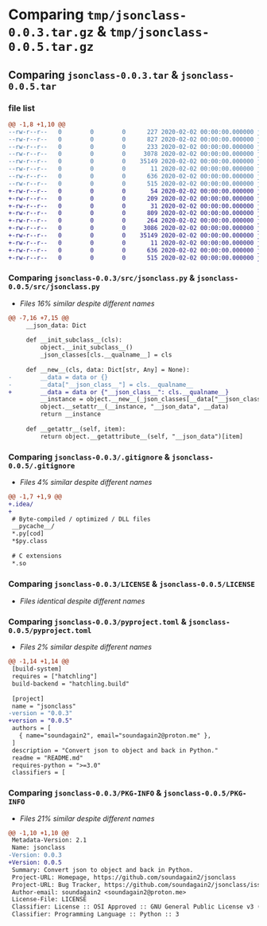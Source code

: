 # Comparing `tmp/jsonclass-0.0.3.tar.gz` & `tmp/jsonclass-0.0.5.tar.gz`

## Comparing `jsonclass-0.0.3.tar` & `jsonclass-0.0.5.tar`

### file list

```diff
@@ -1,8 +1,10 @@
--rw-r--r--   0        0        0      227 2020-02-02 00:00:00.000000 jsonclass-0.0.3/build.sh
--rw-r--r--   0        0        0      827 2020-02-02 00:00:00.000000 jsonclass-0.0.3/src/jsonclass.py
--rw-r--r--   0        0        0      233 2020-02-02 00:00:00.000000 jsonclass-0.0.3/tests/test.py
--rw-r--r--   0        0        0     3078 2020-02-02 00:00:00.000000 jsonclass-0.0.3/.gitignore
--rw-r--r--   0        0        0    35149 2020-02-02 00:00:00.000000 jsonclass-0.0.3/LICENSE
--rw-r--r--   0        0        0       11 2020-02-02 00:00:00.000000 jsonclass-0.0.3/README.md
--rw-r--r--   0        0        0      636 2020-02-02 00:00:00.000000 jsonclass-0.0.3/pyproject.toml
--rw-r--r--   0        0        0      515 2020-02-02 00:00:00.000000 jsonclass-0.0.3/PKG-INFO
+-rw-r--r--   0        0        0       54 2020-02-02 00:00:00.000000 jsonclass-0.0.5/test.sh
+-rw-r--r--   0        0        0      209 2020-02-02 00:00:00.000000 jsonclass-0.0.5/test_upload.sh
+-rw-r--r--   0        0        0       31 2020-02-02 00:00:00.000000 jsonclass-0.0.5/upload.sh
+-rw-r--r--   0        0        0      809 2020-02-02 00:00:00.000000 jsonclass-0.0.5/src/jsonclass.py
+-rw-r--r--   0        0        0      264 2020-02-02 00:00:00.000000 jsonclass-0.0.5/tests/test.py
+-rw-r--r--   0        0        0     3086 2020-02-02 00:00:00.000000 jsonclass-0.0.5/.gitignore
+-rw-r--r--   0        0        0    35149 2020-02-02 00:00:00.000000 jsonclass-0.0.5/LICENSE
+-rw-r--r--   0        0        0       11 2020-02-02 00:00:00.000000 jsonclass-0.0.5/README.md
+-rw-r--r--   0        0        0      636 2020-02-02 00:00:00.000000 jsonclass-0.0.5/pyproject.toml
+-rw-r--r--   0        0        0      515 2020-02-02 00:00:00.000000 jsonclass-0.0.5/PKG-INFO
```

### Comparing `jsonclass-0.0.3/src/jsonclass.py` & `jsonclass-0.0.5/src/jsonclass.py`

 * *Files 16% similar despite different names*

```diff
@@ -7,16 +7,15 @@
     __json_data: Dict
 
     def __init_subclass__(cls):
         object.__init_subclass__()
         _json_classes[cls.__qualname__] = cls
 
     def __new__(cls, data: Dict[str, Any] = None):
-        __data = data or {}
-        __data["__json_class__"] = cls.__qualname__
+        __data = data or {"__json_class__": cls.__qualname__}
         __instance = object.__new__(_json_classes[__data["__json_class__"]])
         object.__setattr__(__instance, "__json_data", __data)
         return __instance
 
     def __getattr__(self, item):
         return object.__getattribute__(self, "__json_data")[item]
```

### Comparing `jsonclass-0.0.3/.gitignore` & `jsonclass-0.0.5/.gitignore`

 * *Files 4% similar despite different names*

```diff
@@ -1,7 +1,9 @@
+.idea/
+
 # Byte-compiled / optimized / DLL files
 __pycache__/
 *.py[cod]
 *$py.class
 
 # C extensions
 *.so
```

### Comparing `jsonclass-0.0.3/LICENSE` & `jsonclass-0.0.5/LICENSE`

 * *Files identical despite different names*

### Comparing `jsonclass-0.0.3/pyproject.toml` & `jsonclass-0.0.5/pyproject.toml`

 * *Files 2% similar despite different names*

```diff
@@ -1,14 +1,14 @@
 [build-system]
 requires = ["hatchling"]
 build-backend = "hatchling.build"
 
 [project]
 name = "jsonclass"
-version = "0.0.3"
+version = "0.0.5"
 authors = [
   { name="soundagain2", email="soundagain2@proton.me" },
 ]
 description = "Convert json to object and back in Python."
 readme = "README.md"
 requires-python = ">=3.0"
 classifiers = [
```

### Comparing `jsonclass-0.0.3/PKG-INFO` & `jsonclass-0.0.5/PKG-INFO`

 * *Files 21% similar despite different names*

```diff
@@ -1,10 +1,10 @@
 Metadata-Version: 2.1
 Name: jsonclass
-Version: 0.0.3
+Version: 0.0.5
 Summary: Convert json to object and back in Python.
 Project-URL: Homepage, https://github.com/soundagain2/jsonclass
 Project-URL: Bug Tracker, https://github.com/soundagain2/jsonclass/issues
 Author-email: soundagain2 <soundagain2@proton.me>
 License-File: LICENSE
 Classifier: License :: OSI Approved :: GNU General Public License v3 (GPLv3)
 Classifier: Programming Language :: Python :: 3
```

